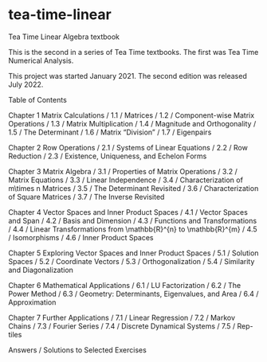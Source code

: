 # tea-time-linear
Tea Time Linear Algebra textbook

This is the second in a series of Tea Time textbooks. The first was Tea Time Numerical Analysis.

This project was started January 2021.
The second edition was released July 2022.


Table of Contents

Chapter 1 Matrix Calculations
/ 1.1 / Matrices
/ 1.2 / Component-wise Matrix Operations
/ 1.3 /  Matrix Multiplication
/ 1.4 / Magnitude and Orthogonality
/ 1.5 / The Determinant
/ 1.6 / Matrix “Division”
/ 1.7 / Eigenpairs

Chapter 2 Row Operations
/ 2.1 / Systems of Linear Equations
/ 2.2 / Row Reduction
/ 2.3 / Existence, Uniqueness, and Echelon Forms

Chapter 3 Matrix Algebra
/ 3.1 / Properties of Matrix Operations
/ 3.2 / Matrix Equations
/ 3.3 / Linear Independence
/ 3.4 / Characterization of m\times n Matrices
/ 3.5 / The Determinant Revisited
/ 3.6 / Characterization of Square Matrices
/ 3.7 / The Inverse Revisited

Chapter 4 Vector Spaces and Inner Product Spaces
/ 4.1 / Vector Spaces and Span
/ 4.2 / Basis and Dimension
/ 4.3 / Functions and Transformations 
/ 4.4 / Linear Transformations from \mathbb{R}^{n} to \mathbb{R}^{m}
/ 4.5 / Isomorphisms
/ 4.6 / Inner Product Spaces

Chapter 5 Exploring Vector Spaces and Inner Product Spaces
/ 5.1 / Solution Spaces
/ 5.2 / Coordinate Vectors
/ 5.3 / Orthogonalization
/ 5.4 / Similarity and Diagonalization

Chapter 6 Mathematical Applications
/ 6.1 / LU Factorization
/ 6.2 / The Power Method
/ 6.3 / Geometry: Determinants, Eigenvalues, and Area
/ 6.4 / Approximation

Chapter 7 Further Applications
/ 7.1 / Linear Regression
/ 7.2 / Markov Chains
/ 7.3 / Fourier Series
/ 7.4 / Discrete Dynamical Systems
/ 7.5 / Rep-tiles

Answers
/ Solutions to Selected Exercises
